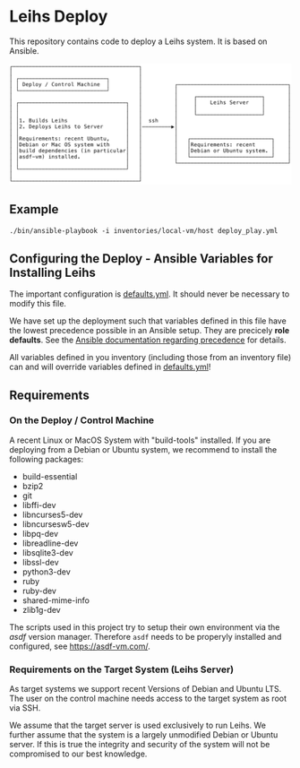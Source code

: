 # Leihs Deploy

This repository contains code to deploy a Leihs system. It is based on Ansible.

![Deploy Diagram](deploy.svg)

## Example

    ./bin/ansible-playbook -i inventories/local-vm/host deploy_play.yml

## Configuring the Deploy - Ansible Variables for Installing Leihs

The important configuration is [defaults.yml](./defaults.yml). It should never
be necessary to modify this file.

We have set up the deployment such that variables defined in this file have the
lowest precedence possible in an Ansible setup. They are precicely __role defaults__.
See the [Ansible documentation regarding precedence](ansible-docs-precedence) for details.

All variables defined in you inventory (including those from an inventory file)
can and will override variables defined in [defaults.yml](./defaults.yml)!


## Requirements


### On the Deploy / Control Machine

A recent Linux or MacOS System with "build-tools" installed. If you are
deploying from a Debian or Ubuntu system, we recommend to install the following
packages:

* build-essential
* bzip2
* git
* libffi-dev
* libncurses5-dev
* libncursesw5-dev
* libpq-dev
* libreadline-dev
* libsqlite3-dev
* libssl-dev
* python3-dev
* ruby
* ruby-dev
* shared-mime-info
* zlib1g-dev

The scripts used in this project try to setup their own environment via the
_asdf_ version manager. Therefore `asdf` needs to be properyly installed and
configured, see https://asdf-vm.com/.


### Requirements on the Target System (Leihs Server)

As target systems we support recent Versions of Debian and Ubuntu LTS. The user
on the control machine needs access to the target system as root via SSH.


We assume that the target server is used exclusively to run Leihs. We further
assume that the system is a largely unmodified Debian or Ubuntu server. If this
is true the integrity and security of the system will not be compromised to our
best knowledge.

